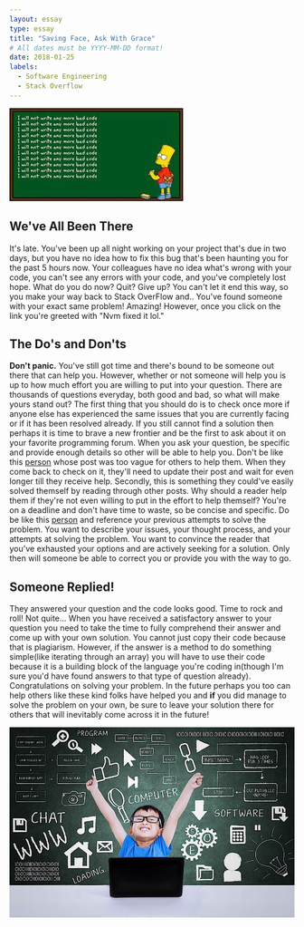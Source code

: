 ```yaml
---
layout: essay
type: essay
title: "Saving Face, Ask With Grace"
# All dates must be YYYY-MM-DD format!
date: 2018-01-25
labels:
  - Software Engineering
  - Stack Overflow
---
```

<img class="ui right circular floated image" src="../images/badCode.png">

## We've All Been There
It's late. You've been up all night working on your project that's due in two days, but you have no idea how to fix this bug that's been haunting you for the past 5 hours now. Your colleagues have no idea what's wrong with your code, you can't see any errors with your code, and you've completely lost hope. What do you do now? Quit? Give up? You can't let it end this way, so you make your way back to Stack OverFlow and.. You've found someone with your exact same problem! Amazing! However, once you click on the link you're greeted with "Nvm fixed it lol." 

## The Do's and Don'ts
**Don't panic.** You've still got time and there's bound to be someone out there that can help you. However, whether or not someone will help you is up to how much effort you are willing to put into your question. There are thousands of questions everyday, both good and bad, so what will make yours stand out? The first thing that you should do is to check once more if anyone else has experienced the same issues that you are currently facing or if it has been resolved already. If you still cannot find a solution then perhaps it is time to brave a new frontier and be the first to ask about it on your favorite programming forum. When you ask your question, be specific and provide enough details so other will be able to help you. Don't be like this [person](https://stackoverflow.com/questions/48458065/returning-a-pointer-and-changing-what-it-points-to) whose post was too vague for others to help them. When they come back to check on it, they'll need to update their post and wait for even longer till they receive help. Secondly, this is something they could've easily solved themself by reading through other posts. Why should a reader help them if they're not even willing to put in the effort to help themself? You're on a deadline and don't have time to waste, so be concise and specific. Do be like this [person](https://stackoverflow.com/questions/605845/do-i-cast-the-result-of-malloc) and reference your previous attempts to solve the problem. You want to describe your issues, your thought process, and your attempts at solving the problem. You want to convince the reader that you've exhausted your options and are actively seeking for a solution. Only then will someone be able to correct you or provide you with the way to go.

## Someone Replied!
They answered your question and the code looks good. Time to rock and roll! Not quite... When you have received a satisfactory answer to your question you need to take the time to fully comprehend their answer and come up with your own solution. You cannot just copy their code because that is plagiarism. However, if the answer is a method to do something simple(like iterating through an array) you will have to use their code because it is a building block of the language you're coding in(though I'm sure you'd have found answers to that type of question already). Congratulations on solving your problem. In the future perhaps you too can help others like these kind folks have helped you and **if** you did manage to solve the problem on your own, be sure to leave your solution there for others that will inevitably come across it in the future!  

<img class="ui right circular floated image" src="../images/stackOverflowPic.png">
